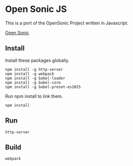 
# Open Sonic JS
This is a port of the OpenSonic Project written in Javascript.

[Open Sonic](http://opensnc.sourceforge.net/home/index.php)

## Install
Install these packages globally.
```
npm install -g http-server
npm install -g webpack
npm install -g babel-loader
npm install -g babel-core
npm install -g babel-preset-es2015
```

Run npm install to link them.
```
npm install
```

## Run
```
http-server
```

## Build
```
webpack
```
